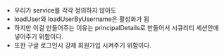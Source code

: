 - 우리가 service를 각각 정의하지 않아도
- loadUser와 loadUserByUsername은 활성화가 됨
- 하지만 이걸 만들어주는 이유는 principalDetails로 만들어서 시큐리티 세션안에 넣어주기 위함이다.
- 또한 구글 로그인시 강제 회원가입 시켜주기 위함이다.
